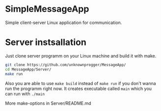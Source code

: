 # SimpleMessageApp
Simple client-server Linux application for communication.


# Server instsallation
Just clone server programm on your Linux machine and build it with make.

```bash
git clone https://github.com/unknownprogger/MessageApp/
cd MessageApp/Server/
make run
```
Also you are able to use ```make build``` instead of ```make run``` if you don't wanna run the programm right now.
It creates executable called ```main``` which you can run with ```./main```

More make-options in Server/README.md
